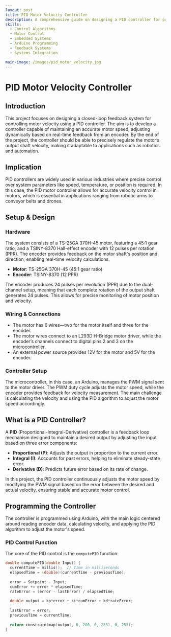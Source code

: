 ```yaml
---
layout: post  
title: PID Motor Velocity Controller  
description: A comprehensive guide on designing a PID controller for precise motor velocity control, leveraging real-time feedback and tuning for optimal performance.  
skills:  
  - Control Algorithms  
  - Motor Control  
  - Embedded Systems  
  - Arduino Programming  
  - Feedback Systems  
  - Systems Integration  

main-image: /images/pid_motor_velocity.jpg  
---
```


# PID Motor Velocity Controller  

## Introduction  
This project focuses on designing a closed-loop feedback system for controlling motor velocity using a PID controller. The aim is to develop a controller capable of maintaining an accurate motor speed, adjusting dynamically based on real-time feedback from an encoder. By the end of the project, the controller should be able to precisely regulate the motor’s output shaft velocity, making it adaptable to applications such as robotics and automation.

## Implication  
PID controllers are widely used in various industries where precise control over system parameters like speed, temperature, or position is required. In this case, the PID motor controller allows for accurate velocity control in motors, which is essential in applications ranging from robotic arms to conveyor belts and drones.

## Setup & Design  
### Hardware  

The system consists of a TS-25GA 370H-45 motor, featuring a 45:1 gear ratio, and a TSINY-8370 Hall-effect encoder with 12 pulses per rotation (PPR). The encoder provides feedback on the motor shaft's position and direction, enabling real-time velocity calculations.

- **Motor**: TS-25GA 370H-45 (45:1 gear ratio)
- **Encoder**: TSINY-8370 (12 PPR)

The encoder produces 24 pulses per revolution (PPR) due to the dual-channel setup, meaning that each complete rotation of the output shaft generates 24 pulses. This allows for precise monitoring of motor position and velocity.

### Wiring & Connections  

- The motor has 6 wires—two for the motor itself and three for the encoder.
- The motor wires connect to an L293D H-Bridge motor driver, while the encoder’s channels connect to digital pins 2 and 3 on the microcontroller.
- An external power source provides 12V for the motor and 5V for the encoder.

### Controller Setup  
The microcontroller, in this case, an Arduino, manages the PWM signal sent to the motor driver. The PWM duty cycle adjusts the motor speed, while the encoder provides feedback for velocity measurement. The main challenge is calculating the velocity and using the PID algorithm to adjust the motor speed accordingly.

## What is a PID Controller?  
A **PID** (Proportional-Integral-Derivative) controller is a feedback loop mechanism designed to maintain a desired output by adjusting the input based on three error components:

- **Proportional (P)**: Adjusts the output in proportion to the current error.
- **Integral (I)**: Accounts for past errors, helping to eliminate steady-state error.
- **Derivative (D)**: Predicts future error based on its rate of change.

In this project, the PID controller continuously adjusts the motor speed by modifying the PWM signal based on the error between the desired and actual velocity, ensuring stable and accurate motor control.

## Programming the Controller  

The controller is programmed using Arduino, with the main logic centered around reading encoder data, calculating velocity, and applying the PID algorithm to adjust the motor's speed.

### PID Control Function  
The core of the PID control is the `computePID` function:

```cpp
double computePID(double Input) {  
  currentTime = millis();  // Time in milliseconds
  elapsedTime = (double)(currentTime - previousTime);
  
  error = Setpoint - Input;  
  cumError += error * elapsedTime;  
  rateError = (error - lastError) / elapsedTime;
  
  double output = kp*error + ki*cumError + kd*rateError;
  
  lastError = error;  
  previousTime = currentTime;  
  
  return constrain(map(output, 0, 200, 0, 255), 0, 255);
}
